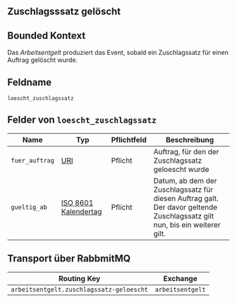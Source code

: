 ## Zuschlagsssatz gelöscht

## Bounded Kontext

Das _Arbeitsentgelt_ produziert das Event, sobald ein Zuschlagssatz für einen Auftrag gelöscht wurde.

## Feldname

`loescht_zuschlagssatz`

## Felder von `loescht_zuschlagssatz`

| Name | Typ  | Pflichtfeld  | Beschreibung |
|---|---|---|---|
| `fuer_auftrag` | [URI](https://tools.ietf.org/html/rfc3986) | Pflicht | Auftrag, für den der Zuschlagssatz geloescht wurde|
| `gueltig_ab` | [ISO 8601 Kalendertag](https://en.wikipedia.org/wiki/ISO_8601) | Pflicht | Datum, ab dem der Zuschlagssatz für diesen Auftrag galt. Der davor geltende Zuschlagssatz gilt nun, bis ein weiterer gilt. |

## Transport über RabbmitMQ

| Routing Key | Exchange |
|---|---|
| `arbeitsentgelt.zuschlagssatz-geloescht` | `arbeitsentgelt` |
